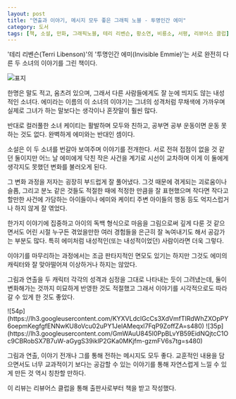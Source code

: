 ```yaml
---
layout: post
title: "연출과 이야기, 메시지 모두 좋은 그래픽 노블 - 투명인간 에미"
category: 도서
tags: [책, 소설, 만화, 그래픽노블, 테리 리벤슨, 황소연, 비룡소, 서평, 리뷰어스 클럽]
---
```


'테리 리벤슨(Terri Libenson)'의
'투명인간 에미(Invisible Emmie)'는
서로 완전히 다른 두 소녀의 이야기를 그린 책이다.

![표지](https://lh3.googleusercontent.com/U0mavhhi2RvWGjnSuSu-EHE9uZKSgB_M-pyHkkFCXXxMCN9-9kmOB3tb7Vv8bdxR6XQ9saDoJg8GvQ=s480)

한명은 말도 적고, 움츠려 있으며, 그래서 다른 사람들에게도 잘 눈에 띄지도 않는 내성적인 소녀다.
에미라는 이름의 이 소녀의 이야기는
그녀의 성격처럼 무채색에 가까우며
실제로 그녀가 하는 말보다는 생각이나 혼잣말이 훨씬 많다.

반대로 컬러풀한 소녀 케이티는 활발하며 모두와 친하고,
공부면 공부 운동이면 운동 못하는 것도 없다.
완벽하게 에미와는 반대인 셈이다.

소설은 이 두 소녀를 번갈아 보여주며 이야기를 전개한다.
서로 전혀 접점이 없을 것 같던 둘이지만
어느 날 에미에게 닥친 작은 사건을 계기로 시선이 교차하며
이게 이 둘에게 생각지도 못했던 변화를 불러오게 된다.

그 변화 과정을 저자는 굉장히 부드럽게 잘 풀어냈다.
그것 때문에 겪게되는 괴로움이나 슬픔, 그리고 분노 같은 것들도 적절한 때에 적정한 만큼을 잘 표현했으며
작다면 작다고 할만한 사건에 가담하는 아이들이나
에미와 케이티 주변 아이들의 행동 등도 억지스럽거나 하지 않게 잘 엮었다.

한가지 이야기에 집중하고 아이의 독백 형식으로 마음을 그림으로써 깊게 다룬 것 같으면서도
어린 시절 누구든 겪었을만한 여러 경험들을 은근히 잘 녹여내기도 해서
공감가는 부분도 많다.
특히 에미처럼 내성적인(또는 내성적이었던) 사람이라면 더욱 그렇다.

이야기를 마무리하는 과정에서는 조금 판타지적인 면모도 있기는 하지만
그것도 에미의 캐릭터와 잘 맞아떨어져 이상하거나 하지는 않았다.

그림과 연출을 두 캐릭터 각각의 성격과 심정을 그대로 나타내는 듯이 그려냈는데,
둘이 변화해가는 것까지 미묘하게 반영한 것도 적절했고
그래서 이야기를 시각적으로도 따라갈 수 있게 한 것도 좋았다.

<p class="center" markdown="1">
![54p](https://lh3.googleusercontent.com/KYXVLdclGcCs3XdVmfTIRdWhZXOpPY6oepmKegfgfENNwKU8oVcu02uPY1JelAMeqxl7FqP9ZoffZA=s480)
![35p](https://lh3.googleusercontent.com/GmWAuU845I0PpBLvYB59EidNQjtcC1Oc9CBRobSX7B7uW-aGygS39iklP2GKa0MKjfm-gzmFV6s7tg=s480)
</p>

그림과 연출, 이야기 전개나 그를 통해 전하는 메시지도 모두 좋다.
교훈적인 내용을 담으면서도 너무 교과적이기 보다는
공감할 수 있는 이야기를 통해 자연스럽게 느낄 수 있게 만든 것 역시 칭찬할 만하다.



<div class="im im-info">
이 리뷰는 리뷰어스 클럽을 통해 출판사로부터 책을 받고 작성했다.
</div>
